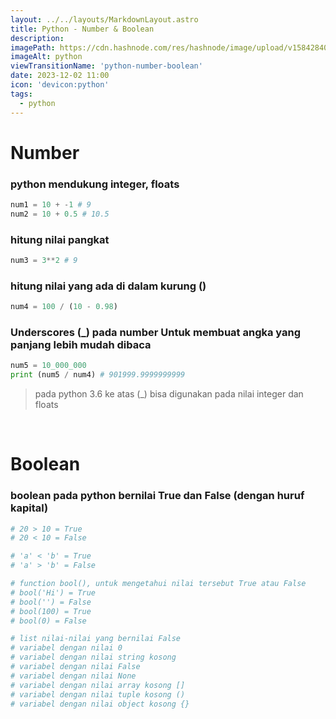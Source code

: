 ```yaml
---
layout: ../../layouts/MarkdownLayout.astro
title: Python - Number & Boolean
description:
imagePath: https://cdn.hashnode.com/res/hashnode/image/upload/v1584284080124/WSg9hzPr-.jpeg
imageAlt: python
viewTransitionName: 'python-number-boolean'
date: 2023-12-02 11:00
icon: 'devicon:python'
tags:
  - python
---
```


# Number

### python mendukung integer, floats

```python
num1 = 10 + -1 # 9
num2 = 10 + 0.5 # 10.5
```

### hitung nilai pangkat

```python
num3 = 3**2 # 9
```

### hitung nilai yang ada di dalam kurung ()

```python
num4 = 100 / (10 - 0.98)
```

### Underscores (\_) pada number Untuk membuat angka yang panjang lebih mudah dibaca

```python
num5 = 10_000_000
print (num5 / num4) # 901999.9999999999
```

<blockquote>
pada python 3.6 ke atas (_) bisa digunakan pada nilai integer dan floats
</blockquote> <br/>

# Boolean

### boolean pada python bernilai True dan False (dengan huruf kapital)

```python title="nilai boolean"
# 20 > 10 = True
# 20 < 10 = False

# 'a' < 'b' = True
# 'a' > 'b' = False

# function bool(), untuk mengetahui nilai tersebut True atau False
# bool('Hi') = True
# bool('') = False
# bool(100) = True
# bool(0) = False

# list nilai-nilai yang bernilai False
# variabel dengan nilai 0
# variabel dengan nilai string kosong
# variabel dengan nilai False
# variabel dengan nilai None
# variabel dengan nilai array kosong []
# variabel dengan nilai tuple kosong ()
# variabel dengan nilai object kosong {}
```
